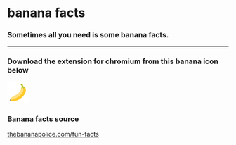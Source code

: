 # banana facts
### Sometimes all you need is some banana facts.
---

### Download the extension for chromium from this banana icon below
[![asd](banana_facts/static/images/banana.png "Banana image")](https://chrome.google.com/webstore/detail/banana-facts/hjncmkifldhcffmlicejlemjlmbflblk?hl)

### Banana facts source
[thebananapolice.com/fun-facts](https://thebananapolice.com/fun-facts/)
